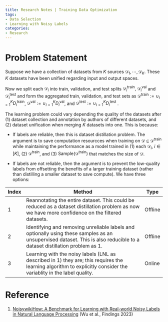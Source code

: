 ```yaml
---
title: Research Notes | Training Data Optimization
tags: 
- Data Selection
- Learning with Noisy Labels
categories:
- Research
---
```


# Problem Statement

Suppose we have a collection of datasets from $K$ sources $\mathcal{D} _ 1, \cdots, \mathcal{D} _ K$. These $K$ datasets have been unified regarding input and output spaces.

Now we split each $\mathcal{D} _ i$ into train, validation, and test splits $\mathcal{D} _ i ^ \text{train},\ \mathcal{D} _ i ^ \text{val}$ and $\mathcal{D} _ i ^ \text{test}$ and form the aggregated train, validation, and test sets as $\mathcal{D}^\text{train} := \cup _ {i=1}^ K D _ i^\text{train}$, $\mathcal{D}^\text{val} := \cup _ {i=1}^ K D _ i^\text{val}$, and $\mathcal{D}^\text{test} := \cup _ {i=1}^ K D _ i^\text{test}$ .

The learning problem could vary depending the quality of the datasets after (1) dataset collection and annotation by authors of different datasets, and (2) dataset unification when merging $K$ datasets into one. This is because:

- If labels are reliable, then this is dataset distillation problem. The argument is to save computation resourcces when training on $\mathcal{D} \subseteq \mathcal{D} ^ \text{train}$ while maintaining the performance as a model trained in (1) each $\mathcal{D}_i,\ i \in [K]$, (2)  $\mathcal{D} ^ \text{train}$, and (3) $\mathrm{Sample}(\mathcal{D} ^ \text{train})$ that matches the size of $\mathcal{D}$.

- If labels are not reliable, then the argument is to prevent the low-quality labels from offsetting the benefits of a larger training dataset (rather than distilling a smaller dataset to save compute). We have three options:

| Index | Method                                                       | Type    |
| ----- | ------------------------------------------------------------ | ------- |
| 1     | Reannotating the entire dataset. This could be reduced as a dataset distillation problem as now we have more confidence on the filtered datasets. | Offline |
| 2     | Identifying and removing unreliable labels and optionally using these samples as an unsupervised dataset. This is also reducible to a dataset distillation problem as 1. | Offline |
| 3     | Learning with the noisy labels (LNL as described in 1) they are; this requires the learning algorithm to explicitly consider the variablity in the label quality. | Online  |

# Reference

1. [NoisywikiHow: A Benchmark for Learning with Real-world Noisy Labels in Natural Language Processing](https://aclanthology.org/2023.findings-acl.299) (Wu et al., Findings 2023)
